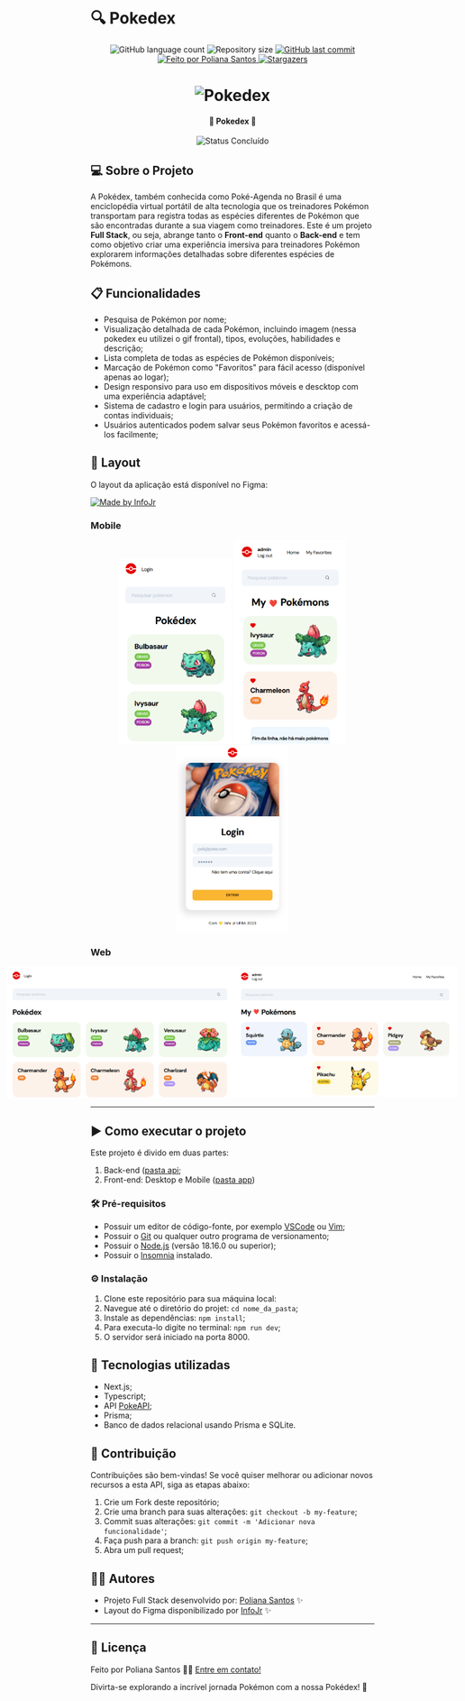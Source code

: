 # 🔍 Pokedex

<p align="center">
  <img alt="GitHub language count" src="https://img.shields.io/github/languages/count/polianams/pokedex?color=%2304D361">

  <img alt="Repository size" src="https://img.shields.io/github/repo-size/polianams/pokedex">
  
  <a href="https://github.com/polianams/pokedex/commits/main">
    <img alt="GitHub last commit" src="https://img.shields.io/github/last-commit/polianams/pokedex">
  </a>
  
   <a href="https://cubos.academy/](https://www.linkedin.com/in/polianams/">
    <img alt="Feito por Poliana Santos" src="https://img.shields.io/badge/feito-por%20Poliana%20Santos-D818A5">
   </a>
   
   <a href="https://github.com/polianams/pokedex/stargazers">
    <img alt="Stargazers" src="https://img.shields.io/github/stars/polianams/pokedex?style=social">
  </a>
</p>

</p>
<h1 align="center">
    <img alt="Pokedex" title="#Pokedex" src="assets/pokedex.gif" />
</h1>

<h4 align="center"> 
	🚧 Pokedex 🚧
</h4>

<p align="center">
	<img alt="Status Concluído" src="https://img.shields.io/badge/STATUS-CONCLU%C3%8DDO-brightgreen">
</p>

## 💻 Sobre o Projeto

A Pokédex, também conhecida como Poké-Agenda no Brasil é uma enciclopédia virtual portátil de alta tecnologia que os treinadores Pokémon transportam para registra todas as espécies diferentes de Pokémon que são encontradas durante a sua viagem como treinadores. Este é um projeto **Full Stack**, ou seja, abrange tanto o **Front-end** quanto o **Back-end** e tem como objetivo criar uma experiência imersiva para treinadores Pokémon explorarem informações detalhadas sobre diferentes espécies de Pokémons.

## 📋 Funcionalidades

- Pesquisa de Pokémon por nome;
- Visualização detalhada de cada Pokémon, incluindo imagem (nessa pokedex eu utilizei o gif frontal), tipos, evoluções, habilidades e descrição;
- Lista completa de todas as espécies de Pokémon disponíveis;
- Marcação de Pokémon como "Favoritos" para fácil acesso (disponível apenas ao logar);
- Design responsivo para uso em dispositivos móveis e descktop com uma experiência adaptável;
- Sistema de cadastro e login para usuários, permitindo a criação de contas individuais;
- Usuários autenticados podem salvar seus Pokémon favoritos e acessá-los facilmente;

## 🎨 Layout

O layout da aplicação está disponível no Figma:

<a href="https://www.figma.com/file/jmmI97q80rCap7j7gGaAkz/Pokedex?type=design&node-id=0-1&t=kvsB1391Kd9bke8O-0">
  <img alt="Made by InfoJr" src="https://img.shields.io/badge/Acessar%20Layout%20-Figma-%2304D361">
</a>

### Mobile

<p align="center">
	<img alt="Pokedex" title="Pokedex" src="assets/mobile.png" width="200px">
	<img alt="Pokedex" title="Pokedex" src="assets/mobile-fav.png" width="200px">
	<img alt="Pokedex" title="Pokedex" src="assets/mobile-login.png" width="200px">
</p>

### Web

<p align="center" style="display: flex; align-items: flex-start; justify-content: center;">
  <img alt="pokedex" title="Pokedex" src="assets/desktop.png" width="400px">
  <img alt="Pokedex" title="Pokedex" src="assets/desktop-fav.png" width="400px">
</p>

---

## ▶️ Como executar o projeto

Este projeto é divido em duas partes:
1. Back-end ([pasta api](https://github.com/polianams/pokedex/tree/main/src/app/api);
2. Front-end: Desktop e Mobile ([pasta app](https://github.com/polianams/pokedex/tree/main/src/app))

### 🛠️ Pré-requisitos

- Possuir um editor de código-fonte, por exemplo [VSCode](https://code.visualstudio.com/download) ou [Vim](https://www.vim.org/download.php);
- Possuir o [Git](https://git-scm.com/downloads) ou qualquer outro programa de versionamento;
- Possuir o [Node.js](https://nodejs.org/en/download/current) (versão 18.16.0 ou superior);
- Possuir o [Insomnia](https://insomnia.rest/download) instalado.

### ⚙️ Instalação

1. Clone este repositório para sua máquina local:
2. Navegue até o diretório do projet: `cd nome_da_pasta`;
3. Instale as dependências: `npm install`;
4. Para executa-lo digite no terminal: `npm run dev`;
5. O servidor será iniciado na porta 8000.

## 🚀 Tecnologias utilizadas

- Next.js;
- Typescript;
- API [PokeAPI](https://pokeapi.co/);
- Prisma;
- Banco de dados relacional usando Prisma e SQLite.
  
## 🤝 Contribuição

Contribuições são bem-vindas! Se você quiser melhorar ou adicionar novos recursos a esta API, siga as etapas abaixo:

1. Crie um Fork deste repositório;
2. Crie uma branch para suas alterações: `git checkout -b my-feature`;
3. Commit suas alterações: `git commit -m 'Adicionar nova funcionalidade'`;
4. Faça push para a branch: `git push origin my-feature`;
5. Abra um pull request;

## 🧙‍♂️ Autores

- Projeto Full Stack desenvolvido por: [Poliana Santos](https://www.linkedin.com/in/polianams/) ✨
- Layout do Figma disponibilizado por [InfoJr](https://infojr.com.br/) ✨

---

## 📝 Licença

<!-- Este projeto esta sobe a licença [MIT](./LICENSE). -->

Feito por Poliana Santos 👋🏽 [Entre em contato!](https://www.linkedin.com/in/polianams/)

Divirta-se explorando a incrível jornada Pokémon com a nossa Pokédex! 🌟
